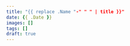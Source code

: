 ```yaml
---
title: "{{ replace .Name "-" " " | title }}"
date: {{ .Date }}
images: []
tags: []
draft: true
---
```


